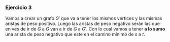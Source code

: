 ### Ejercicio 3

Vamos a crear un grafo $G'$ que va a tener los mismos vértices y las mismas aristas de peso positivo. Luego las aristas de peso negativo serán las que en ves de ir de $G$ a $G$ van a ir de $G$ a $G'$. Con lo cual vamos a tener **a lo sumo** una arista de peso negativo que este en el camino mínimo de $s$ a $t$. 